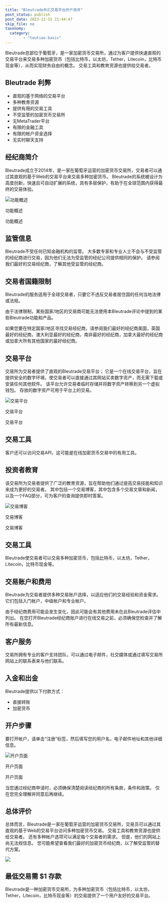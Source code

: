 ```yaml
---
title: "Bleutrade外汇交易平台开户测评"
post_status: publish
post_date: 2023-12-15 21:44:47
skip_file: no
taxonomy:
  category:
        - "toutiao-basic"
---
```


Bleutrade总部位于葡萄牙，是一家加密货币交易所，通过为客户提供快速直观的交易平台来交易多种加密货币（包括比特币，以太坊，Tether，Litecoin，比特币现金等），从而实现财务自由的概念。 交易工具和教育资源也提供给交易者。

## Bleutrade 利弊

- 直观的基于网络的交易平台
- 多种教育资源
- 提供有用的交易工具
- 不受监管的加密货币交易所
- 无MetaTrader平台
- 有限的金融工具
- 有限的帐户资金选择
- 无实时聊天支持

## 经纪商简介

Bleutrade成立于2014年，是一家在葡萄牙运营的加密货币交易所，交易者可以通过其直观的基于Web的交易平台来交易多种加密货币。 Bleutrade的系统被设计为高度创新，快速且可自动扩展的系统，具有多层保护，有助于在全球范围内获得最终的交易体验。

![功能概述](https://cdn.fendou.la/funstoutiao/2020/11/Bleutrade-Review-Features-Overview--1024x187.jpg "功能概述")

功能概述

功能概述

## 监管信息

Bleutrade不受任何已知金融机构的监管。 大多数专家和专业人士不会与不受监管的经纪商进行交易，因为他们无法为受监管的经纪公司提供相同的保护。 请参阅我们最好的交易经纪商，了解其他受监管的经纪商。

## 交易者国籍限制

Bleutrade的服务适用于全球交易者，只要它不违反交易者居住国的任何当地法律或法规。

由于法律限制，某些国家/地区的交易商可能无法使用本Bleutrade评论中提到的某些Bleutrade功能和产品。

如果您要在特定国家/地区寻找交易经纪商，请参阅我们最好的经纪商美国，英国最好的经纪商，澳大利亚最好的经纪商，南非最好的经纪商，加拿大最好的经纪商或加拿大所有其他国家的最好经纪商。

## 交易平台

交易所为交易者提供了直观的Bleutrade交易平台； 它是一个在线交易平台，旨在提供安全的数字环境，使交易者可以直接通过其网站买卖数字资产，而无需下载或安装任何其他软件。 该平台允许交易者临时存储并将数字资产转移到另一个虚拟钱包。 存放的数字资产可用于平台上的交易。

![交易平台](https://cdn.fendou.la/funstoutiao/2020/11/Bleutrade-Review-Trading-Platform.png "交易平台")

交易平台

交易平台

## 交易工具

客户还可以访问交易API，这可能是在线加密货币交易中的有用工具。

## 投资者教育

该交易所为交易者提供了广泛的教育资源，旨在帮助他们通过提高交易技能和知识来成为更好的交易者。 其中包括一个交易博客，其中包含多个交易文章和新闻，以及一个FAQ部分，可为客户的查询提供即时答案。

![交易博客](https://cdn.fendou.la/funstoutiao/2020/11/Bleutrade-Review-Trading-Blog-834x1024.jpg "交易博客")

交易博客

交易博客

## 交易工具

Bleutrade使交易者可以交易多种加密货币，包括比特币，以太坊，Tether，Litecoin，比特币现金等。

## 交易账户和费用

Bleutrade为交易者提供多种交易账户选择，以适应他们的交易经验和资金需求。 它们包括入门帐户，中级帐户和专业帐户。

由于经纪商费用可能会发生变化，因此可能会有其他费用未在此Bleutrade评估中列出。 在您打开Bleutrade经纪商账户进行在线交易之前，必须确保您检查并了解所有最新信息。

## 客户服务

交易所拥有专业的客户支持团队，可以通过电子邮件，社交媒体或通过填写交易所网站上的联系表来与他们联系。

## 入金和出金

Bleutrade提供以下付款方式：

- 直接转账
- 加密货币

## 开户步骤

要打开帐户，请单击“注册”标签，然后填写您的用户名，电子邮件地址和其他详细信息。

![开户页面](https://cdn.fendou.la/funstoutiao/2020/11/Bleutrade-Review-Account-Opening-Page-511x1024.jpg "开户页面")

开户页面

开户页面

当您通过经纪商申请时，必须确保清楚阅读经纪商的所有条款，条件和政策。 仅在您完全理解并同意后再继续。

## 总体评价

总体而言，Bleutrade是一家在葡萄牙运营的加密货币交易所，交易员可以通过其直观的基于Web的交易平台访问多种加密货币交易。 交易工具和教育资源也提供给交易者。 还有多种帐户选项可以满足每个交易者的需求。 但是，他们的网站上尚无法规信息。 您可能希望查看我们最好的加密货币经纪商，以了解受监管的替代方案。

![](https://cdn.fendou.la/funstoutiao/2020/11/Bleutrade-Logo.png)

## 最低交易需 **$1** 存款

Bleutrade是一种加密货币交易所，为多种加密货币（包括比特币，以太坊，Tether，Litecoin，比特币现金等）的交易提供了一个用户友好的交易平台。
